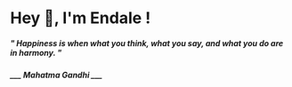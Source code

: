 <h1 title="head"> Hey 👋, I'm Endale !</h1>

**<h5><i>" Happiness is when what you think, what you say, and what you do are in harmony. "</i></h5>**

*<b>___ Mahatma Gandhi ___</b>*
